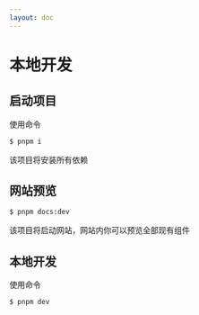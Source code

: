 ```yaml
---
layout: doc
---
```

#  本地开发

## 启动项目

使用命令

```bash
$ pnpm i
```
该项目将安装所有依赖

## 网站预览
```bash
$ pnpm docs:dev
```
该项目将启动网站，网站内你可以预览全部现有组件

## 本地开发

使用命令

```bash
$ pnpm dev
```